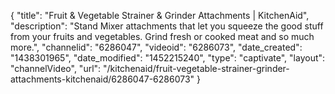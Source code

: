 {
    "title": "Fruit & Vegetable Strainer & Grinder Attachments | KitchenAid",
    "description": "Stand Mixer attachments that let you squeeze the good stuff from your fruits and vegetables. Grind fresh or cooked meat and so much more.",
    "channelid": "6286047",
    "videoid": "6286073",
    "date_created": "1438301965",
    "date_modified": "1452215240",
    "type": "captivate",
    "layout": "channelVideo",
    "url": "\/kitchenaid\/fruit-vegetable-strainer-grinder-attachments-kitchenaid\/6286047-6286073"
}